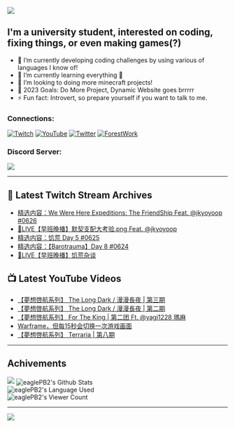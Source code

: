 <!--### Hello people, I'm EaglePB2 - The one who building something for fun 👋
Thank you for standby for this profile.   
The purpose of this profile is coming soon.   
You may come back later, as you wish if this readme.md is updated.   -->

<a href="https://github.com/lightda104530"><img src="https://readme-typing-svg.herokuapp.com/?duration=7000&width=600&lines=Hello+people,+I%27m+EaglePB2.;The+one+who+builds+something+for+fun+%F0%9F%91%8B;Thank+you+for+standby+for+this+profile.;The+purpose+of+this+profile+is+coming+soon.;You+may+come+back+later.;As+you+wish+if+this+readme.md+is+updated.;"></a>


## I'm a university student, interested on coding, fixing things, or even making games(?)
- 🔭 I’m currently developing coding challenges by using various of languages I know of!
- 🌱 I’m currently learning everything 🤣
- 💬 I’m looking to doing more minecraft projects!
- 🥅 2023 Goals: Do More Project, Dynamic Website goes brrrrr
- ⚡ Fun fact: Introvert, so prepare yourself if you want to talk to me.

### Connections:

[![Twitch](https://img.shields.io/badge/Twitch-9347FF?style=flat-square&logo=twitch&logoColor=white)](https://www.twitch.tv/eaglepb2)
[![YouTube](https://img.shields.io/badge/YouTube-%23FF0000.svg?style=flat-square&logo=YouTube&logoColor=white)](https://www.youtube.com/eaglepb2)
[![Twitter](https://img.shields.io/badge/Twitter-%231DA1F2.svg?style=flat-square&logo=Twitter&logoColor=white)](https://twitter.com/eaglepb2)
[![ForestWork](https://img.shields.io/badge/Forestwork_Website-415549?style=flat-square&logo=homeadvisor&logoColor=white)](https://forestwork.team)

### Discord Server:

[![](https://invidget.switchblade.xyz/qKrub9b?theme=dark&language=ch)](https://discord.gg/qKrub9b)

---

## 👾 Latest Twitch Stream Archives
<!-- TWITCH:START -->
- [精选内容：We Were Here Expeditions: The FriendShip Feat. @jkyoyoop #0626](https://www.twitch.tv/videos/1928802478)
- [🔴LIVE【早班晚播】默契支配大考验.png Feat. @jkyoyoop](https://www.twitch.tv/videos/1928655555)
- [精选内容：饥荒 Day 5 #0625](https://www.twitch.tv/videos/1928635454)
- [精选内容：【Barotrauma】Day 8 #0624](https://www.twitch.tv/videos/1928635244)
- [🔴LIVE【早班晚播】饥荒杂谈](https://www.twitch.tv/videos/1927835853)
<!-- TWITCH:END -->



## 📺 Latest YouTube Videos
<!-- YOUTUBE:START -->
- [【夢想啓航系列】 The Long Dark / 漫漫長夜 | 第三期](https://www.youtube.com/watch?v=aEMMV8Ylro4)
- [【夢想啓航系列】 The Long Dark / 漫漫長夜 | 第二期](https://www.youtube.com/watch?v=mzg0h3dRN3U)
- [【夢想啓航系列】 For The King | 第二团 Ft. @yagi1228  瑪麻](https://www.youtube.com/watch?v=w04gtMi7wdY)
- [Warframe，但每15秒会切换一次游戏画面](https://www.youtube.com/watch?v=TKMkPO7eg4g)
- [【夢想啓航系列】 Terraria | 第八期](https://www.youtube.com/watch?v=nNnudS9yoVw)
<!-- YOUTUBE:END -->

---

## Achivements
[![](https://github-profile-trophy.vercel.app/?username=eaglepb2&theme=monokai&no-bg=true&&title=Repositories,Issues,Commit,MultiLanguage)](https://github.com/anuraghazra/github-readme-stats)
<img align="center" alt="eaglePB2's Github Stats" src="https://github-readme-stats.vercel.app/api?username=eaglePB2&show_icons=true&hide_border=true&theme=merko" />
<br>
<img align="center" alt="eaglePB2's Language Used" src="https://github-readme-stats.vercel.app/api/top-langs/?username=eaglePB2&show_icons=true&hide_border=true&theme=merko&layout=compact&langs_count=8" />
<br>
<img align="center" alt="eaglePB2's Viewer Count" src="https://visitcount.itsvg.in/api?id=eaglepb2&label=Profile%20Views&color=3&icon=5&pretty=true" />

<hr>

<!-- RANDOMQUOTE:START -->
![](https://quotes-github-readme.vercel.app/api?type=horizontal&theme=merko)
<!-- RANDOMQUOTE:END -->


<!--
       _____   _   _   _____       _____   _   _   ____   
      |_   _| | | | | |  ___|     |  ___| | \ | | |  _  \  
        | |   | |_| | | |___      | |___  |  \| | | | | | 
        | |   |  _  | |  ___|     |  ___| |     | | | | | 
        | |   | | | | | |___      | |___  | |\  | | |_| | 
        |_|   |_| |_| |_____|     |_____| |_| \_| |____ / 
      
-->
